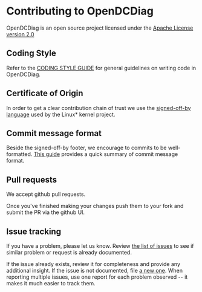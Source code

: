 # Contributing to OpenDCDiag

OpenDCDiag is an open source project licensed under the [Apache License version 2.0](LICENSE)

## Coding Style

Refer to the [CODING STYLE GUIDE](docs/coding_style_guide.md) for general
guidelines on writing code in OpenDCDiag.

## Certificate of Origin

In order to get a clear contribution chain of trust we use the [signed-off-by
language](https://01.org/community/signed-process) used by the Linux\* kernel
project.

## Commit message format

Beside the signed-off-by footer, we encourage to commits to be well-formatted.
[This guide](https://chris.beams.io/posts/git-commit/) provides a quick summary
of commit message format.

## Pull requests

We accept github pull requests.

Once you've finished making your changes push them to your fork and submit the PR via the github UI.

## Issue tracking

If you have a problem, please let us know. Review [the list of
issues](https://github.com/opendcdiag/opendcdiag/issues) to see if similar
problem or request is already documented.

If the issue already exists, review it for completeness and provide any
additional insight. If the issue is not documented, file [a new
one](https://github.com/opendcdiag/opendcdiag/issues/new). When reporting
multiple issues, use one report for each problem observed -- it makes it much
easier to track them.

